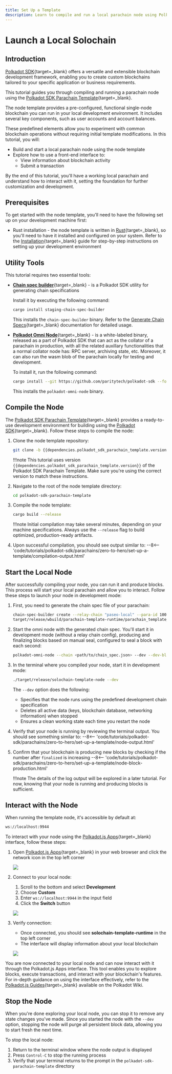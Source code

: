 ```yaml
---
title: Set Up a Template
description: Learn to compile and run a local parachain node using Polkadot SDK. Launch, run, and interact with a pre-configured node template.
---
```


# Launch a Local Solochain

## Introduction

[Polkadot SDK](https://github.com/paritytech/polkadot-sdk){target=\_blank} offers a versatile and extensible blockchain development framework, enabling you to create custom blockchains tailored to your specific application or business requirements. 

This tutorial guides you through compiling and running a parachain node using the [Polkadot SDK Parachain Template](https://github.com/paritytech/polkadot-sdk-parachain-template){target=\_blank}.

The node template provides a pre-configured, functional single-node blockchain you can run in your local development environment. It includes several key components, such as user accounts and account balances.

These predefined elements allow you to experiment with common blockchain operations without requiring initial template modifications.
In this tutorial, you will:

- Build and start a local parachain node using the node template
- Explore how to use a front-end interface to:
    - View information about blockchain activity
    - Submit a transaction

By the end of this tutorial, you'll have a working local parachain and understand how to interact with it, setting the foundation for further customization and development.

## Prerequisites

To get started with the node template, you'll need to have the following set up on your development machine first:

- Rust installation - the node template is written in [Rust](https://www.rust-lang.org/){target=\_blank}, so you'll need to have it installed and configured on your system. Refer to the [Installation](/develop/parachains/get-started/install-polkadot-sdk){target=\_blank} guide for step-by-step instructions on setting up your development environment

## Utility Tools

This tutorial requires two essential tools:

- [**Chain spec builder**](https://docs.rs/staging-chain-spec-builder/6.0.0/staging_chain_spec_builder/){target=\_blank} - is a Polkadot SDK utility for generating chain specifications
    
    Install it by executing the following command:
    
    ```bash
    cargo install staging-chain-spec-builder
    ```

    This installs the `chain-spec-builder` binary. Refer to the [Generate Chain Specs](/develop/parachains/deployment/generate-chain-specs.md){target=\_blank} documentation for detailed usage.

- [**Polkadot Omni Node**](https://paritytech.github.io/polkadot-sdk/master/polkadot_sdk_docs/reference_docs/omni_node/index.html){target=\_blank} - is a white-labeled binary, released as a part of Polkadot SDK that can act as the collator of a parachain in production, with all the related auxillary functionalities that a normal collator node has: RPC server, archiving state, etc. Moreover, it can also run the wasm blob of the parachain locally for testing and development.

    
    To install it, run the following command:

    ```bash
    cargo install --git https://github.com/paritytech/polkadot-sdk --force polkadot-omni-node
    ```

    This installs the `polkadot-omni-node` binary.

## Compile the Node 

The [Polkadot SDK Parachain Template](https://github.com/paritytech/polkadot-sdk-parachain-template){target=\_blank} provides a ready-to-use development environment for building using the [Polkadot SDK](https://github.com/paritytech/polkadot-sdk){target=\_blank}. Follow these steps to compile the node:

1. Clone the node template repository:
    ```bash
    git clone -b {{dependencies.polkadot_sdk_parachain_template.version}} {{dependencies.polkadot_sdk_parachain_template.repository_url}}
    ```

    !!!note
        This tutorial uses version `{{dependencies.polkadot_sdk_parachain_template.version}}` of the Polkadot SDK Parachain Template. Make sure you're using the correct version to match these instructions.

2. Navigate to the root of the node template directory:
    ```bash
    cd polkadot-sdk-parachain-template
    ```

3. Compile the node template:
    ```bash
    cargo build --release
    ```

    !!!note
        Initial compilation may take several minutes, depending on your machine specifications. Always use the `--release` flag to build optimized, production-ready artifacts.

4. Upon successful compilation, you should see output similar to:
    --8<-- 'code/tutorials/polkadot-sdk/parachains/zero-to-hero/set-up-a-template/compilation-output.html'

## Start the Local Node

After successfully compiling your node, you can run it and produce blocks. This process will start your local parachain and allow you to interact. Follow these steps to launch your node in development mode:

1. First, you need to generate the chain spec file of your parachain:
    ```bash
    chain-spec-builder create --relay-chain "paseo-local" --para-id 1000 --runtime \
    target/release/wbuild/parachain-template-runtime/parachain_template_runtime.wasm named-preset development
    ```

2. Start the omni node with the generated chain spec. You'll start it in development mode (without a relay chain config), producing and finalizing blocks based on manual seal, configured to seal a block with each second:

    ```bash
    polkadot-omni-node --chain <path/to/chain_spec.json> --dev --dev-block-time 1000
    ```

3. In the terminal where you compiled your node, start it in development mode:
    ```bash
    ./target/release/solochain-template-node --dev
    ```
    The `--dev` option does the following:
    - Specifies that the node runs using the predefined development chain specification
    - Deletes all active data (keys, blockchain database, networking information) when stopped
    - Ensures a clean working state each time you restart the node

4. Verify that your node is running by reviewing the terminal output. You should see something similar to:
    --8<-- 'code/tutorials/polkadot-sdk/parachains/zero-to-hero/set-up-a-template/node-output.html'

5. Confirm that your blockchain is producing new blocks by checking if the number after `finalized` is increasing
    --8<-- 'code/tutorials/polkadot-sdk/parachains/zero-to-hero/set-up-a-template/node-block-production.html'

    !!!note
        The details of the log output will be explored in a later tutorial. For now, knowing that your node is running and producing blocks is sufficient.

## Interact with the Node

When running the template node, it's accessible by default at:

```bash
ws://localhost:9944
```
To interact with your node using the [Polkadot.js Apps](https://polkadot.js.org/apps/#/explorer){target=\_blank} interface, follow these steps:

1. Open [Polkadot.js Apps](https://polkadot.js.org/apps/#/explorer){target=\_blank} in your web browser and click the network icon in the top left corner
    
    ![](/images/tutorials/polkadot-sdk/parachains/zero-to-hero/set-up-a-template/set-up-a-template-1.webp)

2. Connect to your local node:
    1. Scroll to the bottom and select **Development**
    2. Choose **Custom**
    3. Enter `ws://localhost:9944` in the input field
    4. Click the **Switch** button
    
    ![](/images/tutorials/polkadot-sdk/parachains/zero-to-hero/set-up-a-template/set-up-a-template-2.webp)

3. Verify connection:
    - Once connected, you should see **solochain-template-runtime** in the top left corner
    - The interface will display information about your local blockchain
    
    ![](/images/tutorials/polkadot-sdk/parachains/zero-to-hero/set-up-a-template/set-up-a-template-3.webp)

You are now connected to your local node and can now interact with it through the Polkadot.js Apps interface. This tool enables you to explore blocks, execute transactions, and interact with your blockchain's features. For in-depth guidance on using the interface effectively, refer to the [Polkadot.js Guides](https://wiki.polkadot.network/docs/learn-polkadot-js-guides){target=\_blank} available on the Polkadot Wiki.

## Stop the Node

When you're done exploring your local node, you can stop it to remove any state changes you've made. Since you started the node with the `--dev` option, stopping the node will purge all persistent block data, allowing you to start fresh the next time.

To stop the local node:

1. Return to the terminal window where the node output is displayed
2. Press `Control-C` to stop the running process
3. Verify that your terminal returns to the prompt in the `polkadot-sdk-parachain-template` directory